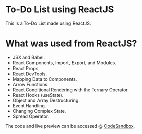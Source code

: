 # To-Do List using ReactJS
This is a To-Do List made using ReactJS.

# What was used from ReactJS?
* JSX and Babel.
* React Components, Import, Export, and Modules.
* React Props.
* React DevTools.
* Mapping Data to Components.
* Arrow Functions.
* React Conditional Rendering with the Ternary Operator.
* React Hooks (useState).
* Object and Array Destructuring.
* Event Handling.
* Changing Complex State.
* Spread Operator.

The code and live preview can be accessed @ [CodeSandbox](https://codesandbox.io/p/sandbox/todo-list-mvhspf?layout=%257B%2522sidebarPanel%2522%253A%2522EXPLORER%2522%252C%2522rootPanelGroup%2522%253A%257B%2522direction%2522%253A%2522horizontal%2522%252C%2522contentType%2522%253A%2522UNKNOWN%2522%252C%2522type%2522%253A%2522PANEL_GROUP%2522%252C%2522id%2522%253A%2522ROOT_LAYOUT%2522%252C%2522panels%2522%253A%255B%257B%2522type%2522%253A%2522PANEL_GROUP%2522%252C%2522contentType%2522%253A%2522UNKNOWN%2522%252C%2522direction%2522%253A%2522vertical%2522%252C%2522id%2522%253A%2522clq5bjj410006356hsj4rkbvg%2522%252C%2522sizes%2522%253A%255B70%252C30%255D%252C%2522panels%2522%253A%255B%257B%2522type%2522%253A%2522PANEL_GROUP%2522%252C%2522contentType%2522%253A%2522EDITOR%2522%252C%2522direction%2522%253A%2522horizontal%2522%252C%2522id%2522%253A%2522EDITOR%2522%252C%2522panels%2522%253A%255B%257B%2522type%2522%253A%2522PANEL%2522%252C%2522contentType%2522%253A%2522EDITOR%2522%252C%2522id%2522%253A%2522clq5bjj410002356h3xzii6k4%2522%257D%255D%257D%252C%257B%2522type%2522%253A%2522PANEL_GROUP%2522%252C%2522contentType%2522%253A%2522SHELLS%2522%252C%2522direction%2522%253A%2522horizontal%2522%252C%2522id%2522%253A%2522SHELLS%2522%252C%2522panels%2522%253A%255B%257B%2522type%2522%253A%2522PANEL%2522%252C%2522contentType%2522%253A%2522SHELLS%2522%252C%2522id%2522%253A%2522clq5bjj410003356hqyqzmdh8%2522%257D%255D%252C%2522sizes%2522%253A%255B100%255D%257D%255D%257D%252C%257B%2522type%2522%253A%2522PANEL_GROUP%2522%252C%2522contentType%2522%253A%2522DEVTOOLS%2522%252C%2522direction%2522%253A%2522vertical%2522%252C%2522id%2522%253A%2522DEVTOOLS%2522%252C%2522panels%2522%253A%255B%257B%2522type%2522%253A%2522PANEL%2522%252C%2522contentType%2522%253A%2522DEVTOOLS%2522%252C%2522id%2522%253A%2522clq5bjj410005356h6c6k9k0g%2522%257D%255D%252C%2522sizes%2522%253A%255B100%255D%257D%255D%252C%2522sizes%2522%253A%255B50%252C50%255D%257D%252C%2522tabbedPanels%2522%253A%257B%2522clq5bjj410002356h3xzii6k4%2522%253A%257B%2522id%2522%253A%2522clq5bjj410002356h3xzii6k4%2522%252C%2522tabs%2522%253A%255B%255D%257D%252C%2522clq5bjj410005356h6c6k9k0g%2522%253A%257B%2522tabs%2522%253A%255B%257B%2522id%2522%253A%2522clq5bjj410004356hdz423x3y%2522%252C%2522mode%2522%253A%2522permanent%2522%252C%2522type%2522%253A%2522UNASSIGNED_PORT%2522%252C%2522port%2522%253A0%252C%2522path%2522%253A%2522%252F%2522%257D%255D%252C%2522id%2522%253A%2522clq5bjj410005356h6c6k9k0g%2522%252C%2522activeTabId%2522%253A%2522clq5bjj410004356hdz423x3y%2522%257D%252C%2522clq5bjj410003356hqyqzmdh8%2522%253A%257B%2522tabs%2522%253A%255B%255D%252C%2522id%2522%253A%2522clq5bjj410003356hqyqzmdh8%2522%257D%257D%252C%2522showDevtools%2522%253Atrue%252C%2522showShells%2522%253Atrue%252C%2522showSidebar%2522%253Atrue%252C%2522sidebarPanelSize%2522%253A15%257D).
